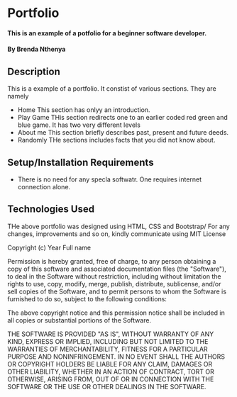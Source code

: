 # Portfolio
#### This is an example of a potfolio for a beginner software developer. 
#### By Brenda Nthenya
## Description
This is a example of a portfolio. It constist of various sections. They are namely 
* Home
    This section has onlyy an introduction.
* Play Game
    THis section redirects one to an earlier coded red green and blue game. It has two very different levels
* About me
    This section briefly describes past, present and future deeds.
* Randomly
    THe sections includes facts that you did not know about.
## Setup/Installation Requirements
* There is no need for any specla softwatr. One requires internet connection alone.

## Technologies Used
THe above portfolio was designed using HTML, CSS and Bootstrap/
For any changes, improvements and so on, kindly communicate using 
MIT License

Copyright (c) Year Full name

Permission is hereby granted, free of charge, to any person obtaining a copy of this software and associated documentation files (the "Software"), to deal in the Software without restriction, including without limitation the rights to use, copy, modify, merge, publish, distribute, sublicense, and/or sell copies of the Software, and to permit persons to whom the Software is furnished to do so, subject to the following conditions:

The above copyright notice and this permission notice shall be included in all copies or substantial portions of the Software.

THE SOFTWARE IS PROVIDED "AS IS", WITHOUT WARRANTY OF ANY KIND, EXPRESS OR IMPLIED, INCLUDING BUT NOT LIMITED TO THE WARRANTIES OF MERCHANTABILITY, FITNESS FOR A PARTICULAR PURPOSE AND NONINFRINGEMENT. IN NO EVENT SHALL THE AUTHORS OR COPYRIGHT HOLDERS BE LIABLE FOR ANY CLAIM, DAMAGES OR OTHER LIABILITY, WHETHER IN AN ACTION OF CONTRACT, TORT OR OTHERWISE, ARISING FROM, OUT OF OR IN CONNECTION WITH THE SOFTWARE OR THE USE OR OTHER DEALINGS IN THE SOFTWARE.
